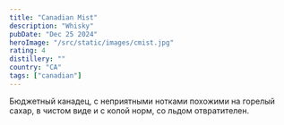 ```yaml
---
title: "Canadian Mist"
description: "Whisky"
pubDate: "Dec 25 2024"
heroImage: "/src/static/images/cmist.jpg"
rating: 4
distillery: ""
country: "CA"
tags: ["canadian"]
---
```


Бюджетный канадец, с неприятными нотками похожими на горелый сахар, в чистом виде и с колой норм, со льдом отвратителен.
